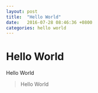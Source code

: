 ```yaml
---
layout: post
title:  "Hello World"
date:   2016-07-28 08:46:36 +0800
categories: hello world
---
```


# Hello World

Hello World

> Hello World